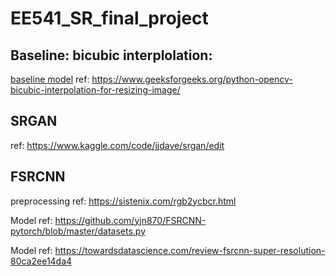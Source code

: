 # EE541_SR_final_project

## Baseline: bicubic interplolation:

[baseline model](BASE.ipynb)
ref: https://www.geeksforgeeks.org/python-opencv-bicubic-interpolation-for-resizing-image/

## SRGAN

ref: https://www.kaggle.com/code/jjdave/srgan/edit

## FSRCNN

preprocessing ref: https://sistenix.com/rgb2ycbcr.html

Model ref: https://github.com/yjn870/FSRCNN-pytorch/blob/master/datasets.py

Model ref: https://towardsdatascience.com/review-fsrcnn-super-resolution-80ca2ee14da4
